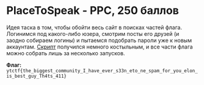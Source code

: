 # PlaceToSpeak - PPC, 250 баллов
Идея таска в том, чтобы обойти весь сайт в поисках частей флага. Логинимся под какого-либо юзера, смотрим посты его друзей (и заодно собираем логины) и пытаемся подобрать пароли уже к новым аккаунтам. [Скрипт](place-to-speak.py) получился немного костыльным, и все части флага можно собрать лишь за несколько запусков. 

**Флаг:** `ytctf{the_biggest_community_I_have_ever_s33n_eto_ne_spam_for_you_elon_is_best_guy_Th4ts_411}`
